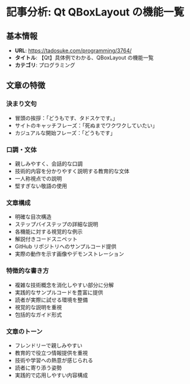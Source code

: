 # 記事分析: Qt QBoxLayout の機能一覧

## 基本情報
- **URL**: https://tadosuke.com/programming/3764/
- **タイトル**: 【Qt】具体例でわかる、QBoxLayout の機能一覧
- **カテゴリ**: プログラミング

## 文章の特徴

### 決まり文句
- 冒頭の挨拶：「どうもです、タドスケです。」
- サイトのキャッチフレーズ：「死ぬまでワクワクしていたい」
- カジュアルな開始フレーズ：「どうもです」

### 口調・文体
- 親しみやすく、会話的な口調
- 技術的内容を分かりやすく説明する教育的な文体
- 一人称視点での説明
- 堅すぎない敬語の使用

### 文章構成
- 明確な目次構造
- ステップバイステップの詳細な説明
- 各機能に対する視覚的な例示
- 解説付きコードスニペット
- GitHub リポジトリへのサンプルコード提供
- 実際の動作を示す画像やデモンストレーション

### 特徴的な書き方
- 複雑な技術概念を消化しやすい部分に分解
- 実践的なサンプルコードを豊富に提供
- 読者が実際に試せる環境を整備
- 視覚的な説明を重視
- 包括的なガイド形式

### 文章のトーン
- フレンドリーで親しみやすい
- 教育的で役立つ情報提供を重視
- 技術や学習への熱意が感じられる
- 読者に寄り添う姿勢
- 実践的で応用しやすい内容構成